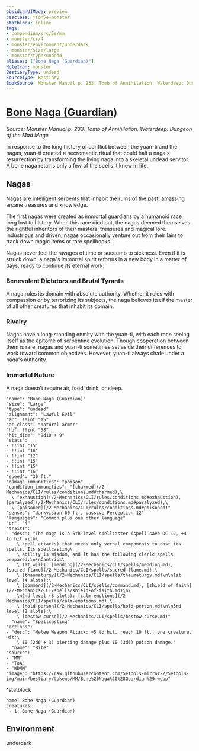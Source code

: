 ```yaml
---
obsidianUIMode: preview
cssclass: json5e-monster
statblock: inline
tags:
- compendium/src/5e/mm
- monster/cr/4
- monster/environment/underdark
- monster/size/large
- monster/type/undead
aliases: ["Bone Naga (Guardian)"]
NoteIcon: monster
BestiaryType: undead
SourceType: Bestiary
BookSource: Monster Manual p. 233, Tomb of Annihilation, Waterdeep: Dungeon of the Mad Mage
---
```

# [Bone Naga (Guardian)](2-Mechanics/CLI/bestiary/undead/bone-naga-guardian.md)
*Source: Monster Manual p. 233, Tomb of Annihilation, Waterdeep: Dungeon of the Mad Mage*  

In response to the long history of conflict between the yuan-ti and the nagas, yuan-ti created a necromantic ritual that could halt a naga's resurrection by transforming the living naga into a skeletal undead servitor. A bone naga retains only a few of the spells it knew in life.

## Nagas

Nagas are intelligent serpents that inhabit the ruins of the past, amassing arcane treasures and knowledge.

The first nagas were created as immortal guardians by a humanoid race long lost to history. When this race died out, the nagas deemed themselves the rightful inheritors of their masters' treasures and magical lore. Industrious and driven, nagas occasionally venture out from their lairs to track down magic items or rare spellbooks.

Nagas never feel the ravages of time or succumb to sickness. Even if it is struck down, a naga's immortal spirit reforms in a new body in a matter of days, ready to continue its eternal work.

### Benevolent Dictators and Brutal Tyrants

A naga rules its domain with absolute authority. Whether it rules with compassion or by terrorizing its subjects, the naga believes itself the master of all other creatures that inhabit its domain.

### Rivalry

Nagas have a long-standing enmity with the yuan-ti, with each race seeing itself as the epitome of serpentine evolution. Though cooperation between them is rare, nagas and yuan-ti sometimes set aside their differences to work toward common objectives. However, yuan-ti always chafe under a naga's authority.

### Immortal Nature

A naga doesn't require air, food, drink, or sleep.

```statblock
"name": "Bone Naga (Guardian)"
"size": "Large"
"type": "undead"
"alignment": "Lawful Evil"
"ac": !!int "15"
"ac_class": "natural armor"
"hp": !!int "58"
"hit_dice": "9d10 + 9"
"stats":
- !!int "15"
- !!int "16"
- !!int "12"
- !!int "15"
- !!int "15"
- !!int "16"
"speed": "30 ft."
"damage_immunities": "poison"
"condition_immunities": "[charmed](/2-Mechanics/CLI/rules/conditions.md#charmed),\
  \ [exhaustion](/2-Mechanics/CLI/rules/conditions.md#exhaustion), [paralyzed](/2-Mechanics/CLI/rules/conditions.md#paralyzed),\
  \ [poisoned](/2-Mechanics/CLI/rules/conditions.md#poisoned)"
"senses": "darkvision 60 ft., passive Perception 12"
"languages": "Common plus one other language"
"cr": "4"
"traits":
- "desc": "The naga is a 5th-level spellcaster (spell save DC 12, +4 to hit with\
    \ spell attacks) that needs only verbal components to cast its spells. Its spellcasting\
    \ ability is Wisdom, and it has the following cleric spells prepared:\n\nCantrips\
    \ (at will): [mending](/2-Mechanics/CLI/spells/mending.md), [sacred flame](/2-Mechanics/CLI/spells/sacred-flame.md),\
    \ [thaumaturgy](/2-Mechanics/CLI/spells/thaumaturgy.md)\n\n1st level (4 slots):\
    \ [command](/2-Mechanics/CLI/spells/command.md), [shield of faith](/2-Mechanics/CLI/spells/shield-of-faith.md)\n\
    \n2nd level (3 slots): [calm emotions](/2-Mechanics/CLI/spells/calm-emotions.md),\
    \ [hold person](/2-Mechanics/CLI/spells/hold-person.md)\n\n3rd level (2 slots):\
    \ [bestow curse](/2-Mechanics/CLI/spells/bestow-curse.md)"
  "name": "Spellcasting"
"actions":
- "desc": "Melee Weapon Attack: +5 to hit, reach 10 ft., one creature. Hit:\
    \ 10 (2d6 + 3) piercing damage plus 10 (3d6) poison damage."
  "name": "Bite"
"source":
- "MM"
- "ToA"
- "WDMM"
"image": "https://raw.githubusercontent.com/5etools-mirror-2/5etools-img/main/bestiary/tokens/MM/Bone%20Naga%20%28Guardian%29.webp"
```
^statblock

```encounter-table
name: Bone Naga (Guardian)
creatures:
 - 1: Bone Naga (Guardian)
```

## Environment

underdark
